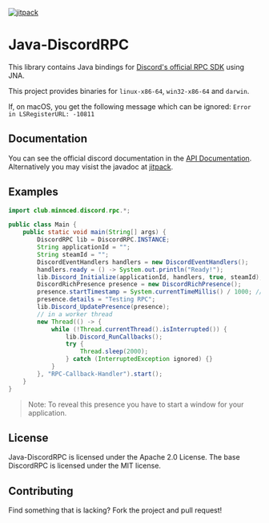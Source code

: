[ ![jitpack](https://jitpack.io/v/MinnDevelopment/Java-DiscordRPC.svg) ](https://jitpack.io/#MinnDevelopment/Java-DiscordRPC)
# Java-DiscordRPC

This library contains Java bindings for [Discord's official RPC SDK](https://github.com/discordapp/discord-rpc) using JNA.

This project provides binaries for `linux-x86-64`, `win32-x86-64` and `darwin`.

If, on macOS, you get the following message which can be ignored: `Error in LSRegisterURL: -10811`

## Documentation

You can see the official discord documentation in the [API Documentation](https://discordapp.com/developers/docs/rich-presence/how-to).
<br>Alternatively you may visist the javadoc at [jitpack](https://jitpack.io/com/github/MinnDevelopment/Java-DiscordRPC/master-SNAPSHOT/javadoc/index.html).

## Examples

```java
import club.minnced.discord.rpc.*;

public class Main {
    public static void main(String[] args) {
        DiscordRPC lib = DiscordRPC.INSTANCE;
        String applicationId = "";
        String steamId = "";
        DiscordEventHandlers handlers = new DiscordEventHandlers();
        handlers.ready = () -> System.out.println("Ready!");
        lib.Discord_Initialize(applicationId, handlers, true, steamId);
        DiscordRichPresence presence = new DiscordRichPresence();
        presence.startTimestamp = System.currentTimeMillis() / 1000; // epoch second
        presence.details = "Testing RPC";
        lib.Discord_UpdatePresence(presence);
        // in a worker thread
        new Thread(() -> {
            while (!Thread.currentThread().isInterrupted()) {
                lib.Discord_RunCallbacks();
                try {
                    Thread.sleep(2000);
                } catch (InterruptedException ignored) {}
            }
        }, "RPC-Callback-Handler").start();
    }
}
```

> Note: To reveal this presence you have to start a window for your application.

## License

Java-DiscordRPC is licensed under the Apache 2.0 License. The base DiscordRPC is licensed under the MIT license.

## Contributing

Find something that is lacking? Fork the project and pull request!
